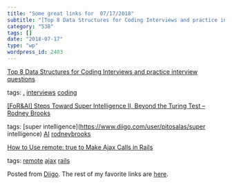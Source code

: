 ```yaml
---
title: "Some great links for  07/17/2018"
subtitle: "[Top 8 Data Structures for Coding Interviews and practice interview questions](https://dev.to/fahimu..."
category: "538"
tags: []
date: "2018-07-17"
type: "wp"
wordpress_id: 2403
---
```

[Top 8 Data Structures for Coding Interviews and practice interview questions](https://dev.to/fahimulhaq/top-8-data-structures-for-coding-interviews-and-practice-interview-questions-2pb) 

 tags: [.](https://www.diigo.com/user/pitosalas/.) [interviews](https://www.diigo.com/user/pitosalas/interviews) [coding](https://www.diigo.com/user/pitosalas/coding)

 [[FoR&AI] Steps Toward Super Intelligence II, Beyond the Turing Test – Rodney Brooks](http://rodneybrooks.com/forai-steps-toward-super-intelligence-ii-beyond-the-turing-test/) 

 tags: [super intelligence](https://www.diigo.com/user/pitosalas/super intelligence) [AI](https://www.diigo.com/user/pitosalas/AI) [rodneybrooks](https://www.diigo.com/user/pitosalas/rodneybrooks)

 [How to Use remote: true to Make Ajax Calls in Rails](https://medium.com/@codenode/how-to-use-remote-true-to-make-ajax-calls-in-rails-3ecbed40869b) 

 tags: [remote](https://www.diigo.com/user/pitosalas/remote) [ajax](https://www.diigo.com/user/pitosalas/ajax) [rails](https://www.diigo.com/user/pitosalas/rails)

Posted from [Diigo](https://www.diigo.com). The rest of my favorite links are [here](https://www.diigo.com/user/pitosalas).